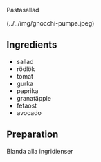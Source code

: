 Pastasallad

(../../img/gnocchi-pumpa.jpeg)

## Ingredients
- sallad
- rödlök
- tomat
- gurka
- paprika
- granatäpple
- fetaost
- avocado


## Preparation

Blanda alla ingridienser
